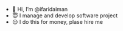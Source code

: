 - 👋 Hi, I’m @ifaridaiman
- 😇 I manage and develop software project
- 😌 I do this for money, plase hire me
